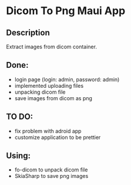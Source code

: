 # Dicom To Png Maui App
## Description

Extract images from dicom container.

## Done:
- login page (login: admin, password: admin)
- implemented uploading files
- unpacking dicom file
- save images from dicom as png

## TO DO:
- fix problem with adroid app
- customize application to be prettier 

## Using:
- fo-dicom to unpack dicom file
- SkiaSharp to save png images



